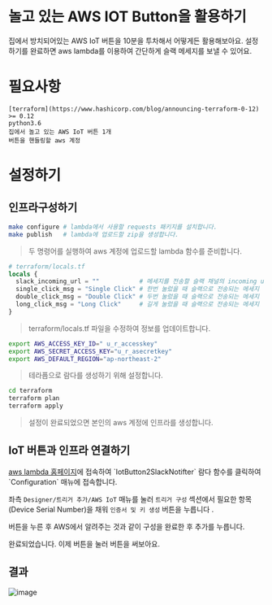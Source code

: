 # 놀고 있는 AWS IOT Button을 활용하기
집에서 방치되어있는 AWS IoT 버튼을 10분을 투차해서 어떻게든 활용해보아요.
설정하기를 완료하면 aws lambda를 이용하여 간단하게 슬랙 메세지를 보낼 수 있어요.

# 필요사항
```
[terraform](https://www.hashicorp.com/blog/announcing-terraform-0-12) >= 0.12
python3.6
집에서 놀고 있는 AWS IoT 버튼 1개
버튼을 핸들링할 aws 계정 
```

# 설정하기

## 인프라구성하기
```bash
make configure # lambda에서 사용할 requests 패키지를 설치합니다.
make publish   # lambda에 업로드할 zip을 생성합니다.
```
> 두 명령어를 실행하여 aws 계정에 업로드할 lambda 함수를 준비합니다.



```tf
# terraform/locals.tf 
locals {
  slack_incoming_url = ""           # 메세지를 전송할 슬랙 채널의 incoming url
  single_click_msg = "Single Click" # 한번 눌렀을 때 슬랙으로 전송되는 메세지
  double_click_msg = "Double Click" # 두번 눌렀을 때 슬랙으로 전송되는 메세지
  long_click_msg = "Long Click"     # 길게 눌렀을 때 슬랙으로 전송되는 메세지
}
```
> terraform/locals.tf 파일을 수정하여 정보를 업데이트합니다. 


```bash
export AWS_ACCESS_KEY_ID=" u_r_accesskey"
export AWS_SECRET_ACCESS_KEY="u_r_asecretkey"
export AWS_DEFAULT_REGION="ap-northeast-2"
```
> 테라픔으로 람다를 생성하기 위해 설정합니다.


```bash
cd terraform
terraform plan
terraform apply 
```
> 설정이 완료되었으면 본인의 aws 계정에 인프라를 생성합니다.

## IoT 버튼과 인프라 연결하기

[aws lambda 홈페이지](https://ap-northeast-2.console.aws.amazon.com/lambda/home?)에 접속하여 `IotButton2SlackNotifter` 람다 함수를 클릭하여 `Configuration` 매뉴에 접속합니다.


좌측 `Designer/트리거 추가/AWS IoT` 매뉴를 눌러 `트리거 구성` 섹션에서 필요한 항목(Device Serial Number)을 채워 `인증서 및 키 생성` 버튼을 누릅니다 .

버튼을 누른 후 AWS에서 알려주는 것과 같이 구성을 완료한 후 추가를 누릅니다. 

완료되었습니다. 이제 버튼을 눌러 버튼을 써보아요.

## 결과

![image](https://user-images.githubusercontent.com/13462317/60394901-36362b80-9b66-11e9-869a-e6b3b60b5562.png)
